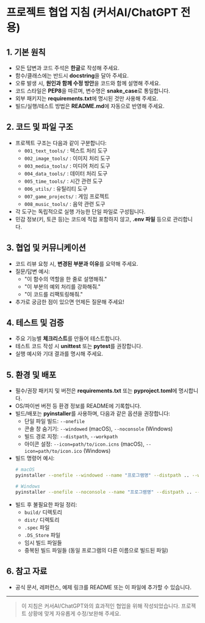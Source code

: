 # 프로젝트 협업 지침 (커서AI/ChatGPT 전용)

## 1. 기본 원칙
- 모든 답변과 코드 주석은 **한글**로 작성해 주세요.
- 함수/클래스에는 반드시 **docstring**을 달아 주세요.
- 오류 발생 시, **원인과 함께 수정 방안**을 코드와 함께 설명해 주세요.
- 코드 스타일은 **PEP8**을 따르며, 변수명은 **snake_case**로 통일합니다.
- 외부 패키지는 **requirements.txt**에 명시된 것만 사용해 주세요.
- 빌드/실행/테스트 방법은 **README.md**에 자동으로 반영해 주세요.

## 2. 코드 및 파일 구조
- 프로젝트 구조는 다음과 같이 구분합니다:
  - `001_text_tools/` : 텍스트 처리 도구
  - `002_image_tools/` : 이미지 처리 도구
  - `003_media_tools/` : 미디어 처리 도구
  - `004_data_tools/` : 데이터 처리 도구
  - `005_time_tools/` : 시간 관련 도구
  - `006_utils/` : 유틸리티 도구
  - `007_game_projects/` : 게임 프로젝트
  - `008_music_tools/` : 음악 관련 도구
- 각 도구는 독립적으로 실행 가능한 단일 파일로 구성됩니다.
- 민감 정보(키, 토큰 등)는 코드에 직접 포함하지 않고, **.env 파일** 등으로 관리합니다.

## 3. 협업 및 커뮤니케이션
- 코드 리뷰 요청 시, **변경된 부분과 이유**를 요약해 주세요.
- 질문/답변 예시:
  - "이 함수의 역할을 한 줄로 설명해줘."
  - "이 부분의 예외 처리를 강화해줘."
  - "이 코드를 리팩토링해줘."
- 추가로 궁금한 점이 있으면 언제든 질문해 주세요!

## 4. 테스트 및 검증
- 주요 기능별 **체크리스트**를 만들어 테스트합니다.
- 테스트 코드 작성 시 **unittest** 또는 **pytest**를 권장합니다.
- 실행 예시와 기대 결과를 명시해 주세요.

## 5. 환경 및 배포
- 필수/권장 패키지 및 버전은 **requirements.txt** 또는 **pyproject.toml**에 명시합니다.
- OS/파이썬 버전 등 환경 정보를 README에 기록합니다.
- 빌드/배포는 **pyinstaller**를 사용하며, 다음과 같은 옵션을 권장합니다:
  - 단일 파일 빌드: `--onefile`
  - 콘솔 창 숨기기: `--windowed` (macOS), `--noconsole` (Windows)
  - 빌드 경로 지정: `--distpath`, `--workpath`
  - 아이콘 설정: `--icon=path/to/icon.icns` (macOS), `--icon=path/to/icon.ico` (Windows)
- 빌드 명령어 예시:
  ```bash
  # macOS
  pyinstaller --onefile --windowed --name "프로그램명" --distpath .. --workpath ../build 프로그램명.py
  
  # Windows
  pyinstaller --onefile --noconsole --name "프로그램명" --distpath .. --workpath ../build 프로그램명.py
  ```
- 빌드 후 불필요한 파일 정리:
  - `build/` 디렉토리
  - `dist/` 디렉토리
  - `.spec` 파일
  - `.DS_Store` 파일
  - 임시 빌드 파일들
  - 중복된 빌드 파일들 (동일 프로그램의 다른 이름으로 빌드된 파일)

## 6. 참고 자료
- 공식 문서, 레퍼런스, 예제 링크를 README 또는 이 파일에 추가할 수 있습니다.

---

> 이 지침은 커서AI/ChatGPT와의 효과적인 협업을 위해 작성되었습니다. 
> 프로젝트 상황에 맞게 자유롭게 수정/보완해 주세요. 
